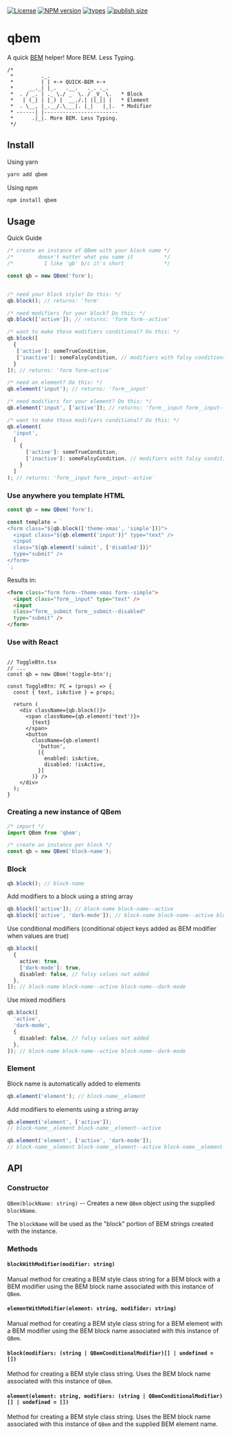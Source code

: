 [![License](https://badgen.net/npm/license/qbem)](https://www.npmjs.com/package/qbem)
[![NPM version](https://badgen.net/npm/v/qbem)](https://www.npmjs.com/package/qbem)
[![types](https://badgen.net/npm/types/qbem)](https://www.npmjs.com/package/qbem)
[![publish size](https://badgen.net/packagephobia/publish/qbem)](https://www.npmjs.com/package/qbem)

# qbem
A quick [BEM][BEM] helper! More BEM. Less Typing.

```text
/*
 *         ._.
 *         | | +-+ QUICK-BEM +-+
 *     __._| |_.   .__.   ._. ._.
 *  . / _. | ._ \./ _  \. / _V_ \.   * Block
 *   | (_| | |_) |  __./.| ||_|| |   * Element
 *  . \__, |_.__/.\___|. |_|   |_|.  * Modifier
 * ------| |------------------------
 *      .|_|. More BEM. Less Typing.
 */
```

## Install

Using yarn

```bash
yarn add qbem
```

Using npm

```bash
npm install qbem
```

## Usage

Quick Guide

```ts
/* create an instance of QBem with your block name */
/*        doesn't matter what you name it          */
/*          I like 'qb' b/c it's short             */

const qb = new QBem('form');


/* need your block style? Do this: */
qb.block(); // returns: 'form'

/* need modifiers for your block? Do this: */
qb.block(['active']); // returns: 'form form--active'

/* want to make those modifiers conditional? Do this: */
qb.block([
  {
   ['active']: someTrueCondition,
   ['inactive']: someFalsyCondition, // modifiers with falsy conditions won't be added
  }
]); // returns: 'form form-active'

/* need an element? Do this: */
qb.element('input'); // returns: 'form__input'

/* need modifiers for your element? Do this: */
qb.element('input', ['active']); // returns: 'form__input form__input--active'

/* want to make those modifiers conditional? Do this: */
qb.element(
  'input',
  [
    {
      ['active']: someTrueCondition,
      ['inactive']: someFalsyCondition, // modifiers with falsy conditions won't be added
    }
  ]
); // returns: 'form__input form__input--active`
```

### Use anywhere you template HTML

```ts
const qb = new QBem('form');

const template = `
<form class="${qb.block(['theme-xmas', 'simple'])}">
  <input class="${qb.element('input')}" type="text" />
  <input
  class="${qb.element('submit', ['disabled'])}"
  type="submit" />
</form>
`;
```

Results in:
```html
<form class="form form--theme-xmas form--simple">
  <input class="form__input" type="text" />
  <input
  class="form__submit form__submit--disabled"
  type="submit" />
</form>
```

### Use with React
```tsx

// ToggleBtn.tsx
// ...
const qb = new QBem('toggle-btn');

const ToggleBtn: FC = (props) => {
  const { text, isActive } = props;

  return (
    <div className={qb.block()}>
      <span className={qb.element('text')}>
        {text}
      </span>
      <button
        className={qb.element(
          'button',
          [{
            enabled: isActive,
            disabled: !isActive,
          }]
        )} />
    </div>
  );
}
```

### Creating a new instance of QBem
```ts
/* import */
import QBem from 'qbem';

/* create an instance per block */
const qb = new QBem('block-name');
```

### Block

```ts
qb.block(); // block-name
```

Add modifiers to a block using a string array

```ts
qb.block(['active']); // block-name block-name--active
qb.block(['active', 'dark-mode']); // block-name block-name--active block-name--dark-mode
```

Use conditional modifiers (conditional object keys added as BEM modifier when values are true)

```ts
qb.block([
  {
    active: true,
    ['dark-mode']: true,
    disabled: false, // falsy values not added
  },
]); // block-name block-name--active block-name--dark-mode
```

Use mixed modifiers

```ts
qb.block([
  'active',
  'dark-mode',
  {
    disabled: false, // falsy values not added
  },
]); // block-name block-name--active block-name--dark-mode
```

### Element
Block name is automatically added to elements

```ts
qb.element('element'); // block-name__element
```

Add modifiers to elements using a string array
```ts
qb.element('element', ['active']);
// block-name__element block-name__element--active

qb.element('element', ['active', 'dark-mode']);
// block-name__element block-name__element--active block-name__element--dark-mode
```

## API

### Constructor

`QBem(blockName: string)` -- Creates a new `QBem` object using the supplied `blockName`.

The `blockName` will be used as the "block" portion of BEM strings created with the instance.

### Methods

#### `blockWithModifier(modifier: string)`

Manual method for creating a BEM style class string for a BEM block with a BEM modifier using the BEM block name associated with this instance of `QBem`.

#### `elementWithModifier(element: string, modifider: string)`

Manual method for creating a BEM style class string for a BEM element with a BEM modifier using the BEM block name associated with this instance of `QBem`.

#### `block(modifiers: (string | QBemConditionalModifier)[] | undefined = []) `

Method for creating a BEM style class string. Uses the BEM block name associated with this instance of `QBem`.

#### `element(element: string, modifiers: (string | QBemConditionalModifier)[] | undefined = [])`

Method for creating a BEM style class string. Uses the BEM block name associated with this instance of `QBem` and the supplied BEM element name.

[BEM]: http://getbem.com/naming/
